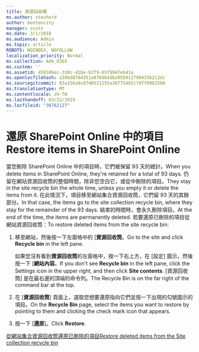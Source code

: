 ```yaml
---
title: 資源回收桶
ms.author: stevhord
author: bentoncity
manager: scotv
ms.date: 3/1/2018
ms.audience: Admin
ms.topic: article
ROBOTS: NOINDEX, NOFOLLOW
localization_priority: Normal
ms.collection: Adm_O365
ms.custom: ''
ms.assetid: 456586ec-330c-41be-b2f9-65f9947eb41a
ms.openlocfilehash: a306d8764351a8769b4dba95b912f90433b2c2dc
ms.sourcegitcommit: 03a156a9c9740521155a30775492c7dff0982588
ms.translationtype: MT
ms.contentlocale: zh-TW
ms.lasthandoff: 03/22/2019
ms.locfileid: "30762127"
---
```

# <a name="restore-items-in-sharepoint-online"></a><span data-ttu-id="263f6-102">還原 SharePoint Online 中的項目</span><span class="sxs-lookup"><span data-stu-id="263f6-102">Restore items in SharePoint Online</span></span>

<span data-ttu-id="263f6-103">當您刪除 SharePoint Online 中的項目時，它們被保留 93 天的總計。</span><span class="sxs-lookup"><span data-stu-id="263f6-103">When you delete items in SharePoint Online, they're retained for a total of 93 days.</span></span> <span data-ttu-id="263f6-104">仍留在網站資源回收筒的整個時間，除非您空白它，或從中刪除的項目。</span><span class="sxs-lookup"><span data-stu-id="263f6-104">They stay in the site recycle bin the whole time, unless you empty it or delete the items from it.</span></span> <span data-ttu-id="263f6-105">在此情況下，項目移至網站集合資源回收筒，它們留 93 天的其餘部分。</span><span class="sxs-lookup"><span data-stu-id="263f6-105">In that case, the items go to the site collection recycle bin, where they stay for the remainder of the 93 days.</span></span> <span data-ttu-id="263f6-106">結束的時間時，會永久刪除項目。</span><span class="sxs-lookup"><span data-stu-id="263f6-106">At the end of the time, the items are permanently deleted.</span></span> <span data-ttu-id="263f6-107">若要還原已刪除的項目從網站資源回收筒：</span><span class="sxs-lookup"><span data-stu-id="263f6-107">To restore deleted items from the site recycle bin:</span></span>
  
1. <span data-ttu-id="263f6-108">移至網站，然後按一下左窗格中的 [**資源回收筒**。</span><span class="sxs-lookup"><span data-stu-id="263f6-108">Go to the site and click **Recycle bin** in the left pane.</span></span> 
    
    <span data-ttu-id="263f6-109">如果您沒有看到**資源回收筒**的左窗格中，按一下右上方，在 [設定] 圖示，然後按一下 [**網站內容**。</span><span class="sxs-lookup"><span data-stu-id="263f6-109">If you don't see **Recycle bin** in the left pane, click the Settings icon in the upper right, and then click **Site contents**.</span></span> <span data-ttu-id="263f6-110">[資源回收筒] 是在最右邊的頂端的命令列。</span><span class="sxs-lookup"><span data-stu-id="263f6-110">The Recycle Bin is on the far right of the command bar at the top.</span></span>
    
2. <span data-ttu-id="263f6-111">在 [**資源回收筒**] 頁面上，選取您想要還原指向它們並按一下出現的勾號圖示的項目。</span><span class="sxs-lookup"><span data-stu-id="263f6-111">On the **Recycle Bin** page, select the items you want to restore by pointing to them and clicking the check mark icon that appears.</span></span> 
    
3. <span data-ttu-id="263f6-112">按一下 [**還原**]。</span><span class="sxs-lookup"><span data-stu-id="263f6-112">Click **Restore**.</span></span>
    
[<span data-ttu-id="263f6-113">從網站集合資源回收筒還原已刪除的項目</span><span class="sxs-lookup"><span data-stu-id="263f6-113">Restore deleted items from the Site collection recycle bin</span></span>](https://go.microsoft.com/fwlink/?linkid=866439)
  


